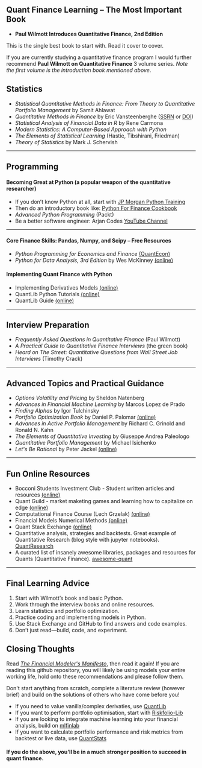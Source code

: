 ## Quant Finance Learning – The Most Important Book

- **Paul Wilmott Introduces Quantitative Finance, 2nd Edition**

This is the single best book to start with. Read it cover to cover.

If you are currently studying a quantitative finance program I would further recommend **Paul Wilmott on Quantitative Finance** 3 volume series. _Note the first volume is the introduction book mentioned above_.

## Statistics

- _Statistical Quantitative Methods in Finance: From Theory to Quantitative Portfolio Management_ by Samit Ahlawat
- _Quantitative Methods in Finance_ by Eric Vansteenberghe ([SSRN](https://ssrn.com/abstract=5178205) or [DOI](http://dx.doi.org/10.2139/ssrn.5178205))
- _Statistical Analysis of Financial Data in R_ by Rene Carmona
- _Modern Statistics: A Computer-Based Approach with Python_
- _The Elements of Statistical Learning_ (Hastie, Tibshirani, Friedman)
- _Theory of Statistics_ by Mark J. Schervish

---

## Programming

#### Becoming Great at Python (a popular weapon of the quantitative researcher)

- If you don’t know Python at all, start with [JP Morgan Python Training](https://github.com/jpmorganchase/python-training/tree/main)
- Then do an introductory book like: [Python For Finance Cookbook](https://github.com/PacktPublishing/Python-for-Finance-Cookbook/tree/master)
- _Advanced Python Programming_ (Packt)
- Be a better software engineer: Arjan Codes [YouTube Channel](https://www.youtube.com/c/ArjanCodes)

---

#### Core Finance Skills: Pandas, Numpy, and Scipy – Free Resources

- _Python Programming for Economics and Finance_ [(QuantEcon)](https://python-programming.quantecon.org/intro.html)
- _Python for Data Analysis, 3rd Edition_ by Wes McKinney [(online)](https://wesmckinney.com/book/)

#### Implementing Quant Finance with Python

- Implementing Derivatives Models [(online)](https://www.amazon.it/Implementing-Derivatives-Models-Clewlow/dp/0471966517)
- QuantLib Python Tutorials [(online)](https://gouthamanbalaraman.com/blog/quantlib-python-tutorials-with-examples.html)
- QuantLib Guide [(online)](https://www.quantlibguide.com/)

---

## Interview Preparation

- _Frequently Asked Questions in Quantitative Finance_ (Paul Wilmott)
- _A Practical Guide to Quantitative Finance Interviews_ (the green book)
- _Heard on The Street: Quantitative Questions from Wall Street Job Interviews_ (Timothy Crack)

---

## Advanced Topics and Practical Guidance

- _Options Volatility and Pricing_ by Sheldon Natenberg
- _Advances in Financial Machine Learning_ by Marcos Lopez de Prado
- _Finding Alphas_ by Igor Tulchinsky
- _Portfolio Optimization Book_ by Daniel P. Palomar [(online)](https://portfoliooptimizationbook.com/)
- _Advances in Active Portfolio Management_ by Richard C. Grinold and Ronald N. Kahn
- _The Elements of Quantitative Investing_ by Giuseppe Andrea Paleologo
- _Quantitative Portfolio Management_ by Michael Isichenko
- _Let's Be Rational_ by Peter Jackel [(online)](https://onlinelibrary.wiley.com/doi/abs/10.1002/wilm.10395)

---

## Fun Online Resources

- Bocconi Students Investment Club - Student written articles and resources [(online)](https://bsic.it/a-primer-on-yield-curve-construction/)
- Quant Guild - market maketing games and learning how to capitalize on edge [(online)](https://quantguild.com/)
- Computational Finance Course (Lech Grzelak) [(online)](https://github.com/LechGrzelak/Computational-Finance-Course)
- Financial Models Numerical Methods [(online)](https://github.com/cantaro86/Financial-Models-Numerical-Methods/tree/master)
- Quant Stack Exchange [(online)](https://quant.stackexchange.com/)
- Quantitative analysis, strategies and backtests. Great example of Quantitative Research (blog style with jupyter notebooks). [QuantResearch](https://github.com/letianzj/QuantResearch)
- A curated list of insanely awesome libraries, packages and resources for Quants (Quantitative Finance). [awesome-quant](https://github.com/wilsonfreitas/awesome-quant)

---

## Final Learning Advice

1. Start with Wilmott’s book and basic Python.
2. Work through the interview books and online resources.
3. Learn statistics and portfolio optimization.
4. Practice coding and implementing models in Python.
5. Use Stack Exchange and GitHub to find answers and code examples.
6. Don’t just read—build, code, and experiment.

## Closing Thoughts

Read [_The Financial Modeler's Manifesto_](https://papers.ssrn.com/sol3/papers.cfm?abstract_id=1324878), then read it again! If you are reading this github repository, you will likely be using models your entire working life, hold onto these recommendations and please follow them.

Don't start anything from scratch, complete a literature review (however brief) and build on the solutions of others who have come before you!

- If you need to value vanilla/complex derivaties, use [QuantLib](https://www.quantlib.org/)
- If you want to perform portfolio optimisation, start with [Riskfolio-Lib](https://github.com/dcajasn/Riskfolio-Lib/tree/master)
- If you are looking to integrate machine learning into your financial analysis, build on [mlfinlab](https://github.com/hudson-and-thames/mlfinlab)
- If you want to calculate portfolio performance and risk metrics from backtest or live data, use [QuantStats](https://github.com/ranaroussi/quantstats)

#### If you do the above, you’ll be in a much stronger position to succeed in quant finance.
